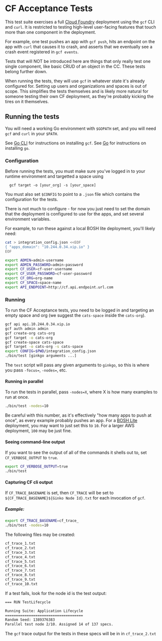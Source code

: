 # CF Acceptance Tests

This test suite exercises a full [Cloud Foundry][cf-release] deployment using
the `gcf` CLI and `curl`. It is restricted to testing high-level user-facing
features that touch more than one component in the deployment.

For example, one test pushes an app with `gcf push`, hits an endpoint on the
app with `curl` that causes it to crash, and asserts that we eventually see a
crash event registered in `gcf events`.

Tests that will NOT be introduced here are things that only really test one
single component, like basic CRUD of an object in the CC. These tests belong
further down.

When running the tests, they will use `gcf` in whatever state it's already
configured for. Setting up users and organizations and spaces is out of scope.
This simplifies the tests themselves and is likely more natural for someone
testing their own CF deployment, as they're probably kicking the tires on it
themselves.

## Running the tests

You will need a working Go environment with `$GOPATH` set, and you will need
`gcf` and `curl` in your `$PATH`.

See [Go CLI][cli] for instructions on installing `gcf`. See [Go][go] for
instructions on installing `go`.

### Configuration

Before running the tests, you must make sure you've logged in to your
runtime environment and targetted a space using 
```
  gcf target -o [your_org] -s [your_space]
```

You must also set `$CONFIG` to point to a `.json` file which contains the 
configuration for the tests.

There is not much to configure - for now you just need to set the domain that
the deployment is configured to use for the apps, and set several environment variables.

For example, to run these against a local BOSH lite deployment, you'll likely
need:

```sh
cat > integration_config.json <<EOF
{ "apps_domain": "10.244.0.34.xip.io" }
EOF

export ADMIN=admin-username
export ADMIN_PASSWORD=admin-password
export CF_USER=cf-user-username
export CF_USER_PASSWORD=cf-user-password
export CF_ORG=org-name
export CF_SPACE=space-name
export API_ENDPOINT=http://cf.api.endpoint.url.com
```

### Running

To run the CF Acceptance tests, you need to be logged in and targeting an empty space and org (we suggest the `cats-space` inside the `cats-org`).

```sh
gcf api api.10.244.0.34.xip.io
gcf auth admin admin
gcf create-org cats-org
gcf target -o cats-org
gcf create-space cats-space
gcf target -o cats-org -s cats-space
export CONFIG=$PWD/integration_config.json
./bin/test [ginkgo arguments ...]
```

The `test` script will pass any given arguments to `ginkgo`, so this is where
you pass `-focus=`, `-nodes=`, etc.

#### Running in parallel

To run the tests in parallel, pass `-nodes=X`, where X is how many examples to
run at once.

```sh
./bin/test -nodes=10
```

Be careful with this number, as it's effectively "how many apps to push at
once", as every example probably pushes an app. For a [BOSH Lite][bosh-lite]
deployment, you may want to just set this to `10`. For a larger AWS deployment,
`100` may be just fine.

#### Seeing command-line output

If you want to see the output of all of the commands it shells out to, set
`CF_VERBOSE_OUTPUT` to `true`.

```sh
export CF_VERBOSE_OUTPUT=true
./bin/test
```

#### Capturing CF cli output

If `CF_TRACE_BASENAME` is set, then `CF_TRACE` will be set to `${CF_TRACE_BASENAME}${Ginko Node Id}.txt`
for each invocation of `gcf`.

##### Example:

```sh
export CF_TRACE_BASENAME=cf_trace_
./bin/test -nodes=10
```
The following files may be created:

```sh
cf_trace_1.txt
cf_trace_2.txt
cf_trace_3.txt
cf_trace_4.txt
cf_trace_5.txt
cf_trace_6.txt
cf_trace_7.txt
cf_trace_8.txt
cf_trace_9.txt
cf_trace_10.txt
```
If a test fails, look for the node id is the test output:

```sh
=== RUN TestLifecycle

Running Suite: Application Lifecycle
====================================
Random Seed: 1389376383
Parallel test node 2/10. Assigned 14 of 137 specs.
```

The `gcf` trace output for the tests in these specs will be in in `cf_trace_2.txt`

[cf-release]: https://github.com/cloudfoundry/cf-release
[ginkgo]: https://github.com/onsi/ginkgo
[bosh-lite]: https://github.com/cloudfoundry/bosh-lite
[cli]: https://github.com/cloudfoundry/cli
[go]: http://golang.org
